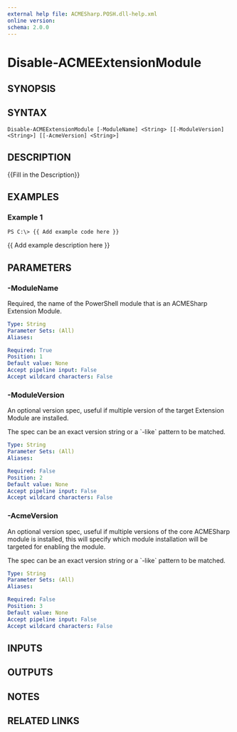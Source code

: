 ```yaml
---
external help file: ACMESharp.POSH.dll-help.xml
online version: 
schema: 2.0.0
---
```


# Disable-ACMEExtensionModule

## SYNOPSIS

## SYNTAX

```
Disable-ACMEExtensionModule [-ModuleName] <String> [[-ModuleVersion] <String>] [[-AcmeVersion] <String>]
```

## DESCRIPTION
{{Fill in the Description}}

## EXAMPLES

### Example 1
```
PS C:\> {{ Add example code here }}
```

{{ Add example description here }}

## PARAMETERS

### -ModuleName
Required, the name of the PowerShell module that is an ACMESharp Extension Module.

```yaml
Type: String
Parameter Sets: (All)
Aliases: 

Required: True
Position: 1
Default value: None
Accept pipeline input: False
Accept wildcard characters: False
```

### -ModuleVersion
An optional version spec, useful if multiple version of the target Extension Module
are installed.

The spec can be an exact version string or a \`-like\` pattern to be matched.

```yaml
Type: String
Parameter Sets: (All)
Aliases: 

Required: False
Position: 2
Default value: None
Accept pipeline input: False
Accept wildcard characters: False
```

### -AcmeVersion
An optional version spec, useful if multiple versions of the core ACMESharp module is installed,
this will specify which module installation will be targeted for enabling the module.

The spec can be an exact version string or a \`-like\` pattern to be matched.

```yaml
Type: String
Parameter Sets: (All)
Aliases: 

Required: False
Position: 3
Default value: None
Accept pipeline input: False
Accept wildcard characters: False
```

## INPUTS

## OUTPUTS

## NOTES

## RELATED LINKS

